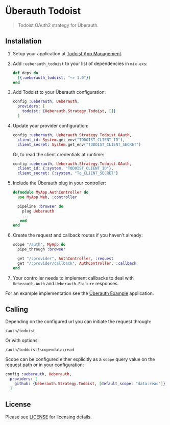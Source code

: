 # Überauth Todoist

> Todoist OAuth2 strategy for Überauth.

## Installation

1. Setup your application at [Todoist App Management](https://developer.todoist.com/appconsole.html).

1. Add `:ueberauth_todoist` to your list of dependencies in `mix.exs`:

    ```elixir
    def deps do
      [{:ueberauth_todoist, "~> 1.0"}]
    end
    ```

1. Add Todoist to your Überauth configuration:

    ```elixir
    config :ueberauth, Ueberauth,
      providers: [
        todoist: {Ueberauth.Strategy.Todoist, []}
      ]
    ```

1.  Update your provider configuration:

    ```elixir
    config :ueberauth, Ueberauth.Strategy.Todoist.OAuth,
      client_id: System.get_env("TODOIST_CLIENT_ID"),
      client_secret: System.get_env("TODOIST_CLIENT_SECRET")
    ```

    Or, to read the client credentials at runtime:

    ```elixir
    config :ueberauth, Ueberauth.Strategy.Todoist.OAuth,
      client_id: {:system, "TODOIST_CLIENT_ID"},
      client_secret: {:system, "To_CLIENT_SECRET"}
    ```

1.  Include the Überauth plug in your controller:

    ```elixir
    defmodule MyApp.AuthController do
      use MyApp.Web, :controller

      pipeline :browser do
        plug Ueberauth
        ...
       end
    end
    ```

1.  Create the request and callback routes if you haven't already:

    ```elixir
    scope "/auth", MyApp do
      pipe_through :browser

      get "/:provider", AuthController, :request
      get "/:provider/callback", AuthController, :callback
    end
    ```

1. Your controller needs to implement callbacks to deal with `Ueberauth.Auth` and `Ueberauth.Failure` responses.

For an example implementation see the [Überauth Example](https://github.com/ueberauth/ueberauth_example) application.

## Calling

Depending on the configured url you can initiate the request through:

    /auth/todoist

Or with options:

    /auth/toddoist?scope=data:read

Scope can be configured either explicitly as a `scope` query value on the request path or in your configuration:

```elixir
config :ueberauth, Ueberauth,
  providers: [
    github: {Ueberauth.Strategy.Todoist, [default_scope: "data:read"]}
  ]
```

## License

Please see [LICENSE](https://github.com/jcambass/ueberauth_todoist/blob/master/LICENSE) for licensing details.
